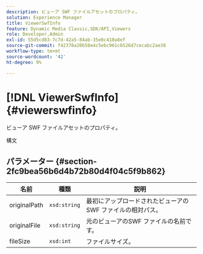 ```yaml
---
description: ビューア SWF ファイルアセットのプロパティ。
solution: Experience Manager
title: ViewerSwfInfo
feature: Dynamic Media Classic,SDK/API,Viewers
role: Developer,Admin
exl-id: 55d5cd83-7c7d-42a5-84ab-35e0c410a8ef
source-git-commit: f42378a20b58e4c5ebc961c6526d7cecabc2ae38
workflow-type: tm+mt
source-wordcount: '42'
ht-degree: 9%

---
```


# [!DNL ViewerSwfInfo]{#viewerswfinfo}

ビューア SWF ファイルアセットのプロパティ。

構文

## パラメーター {#section-2fc9bea56b6d4b72b80d4f04c5f9b862}

| 名前 | 種類 | 説明 |
|---|---|---|
| originalPath | `xsd:string` | 最初にアップロードされたビューアのSWF ファイルの相対パス。 |
| originalFile | `xsd:string` | 元のビューアのSWF ファイルの名前です。 |
| fileSize | `xsd:int` | ファイルサイズ。 |

